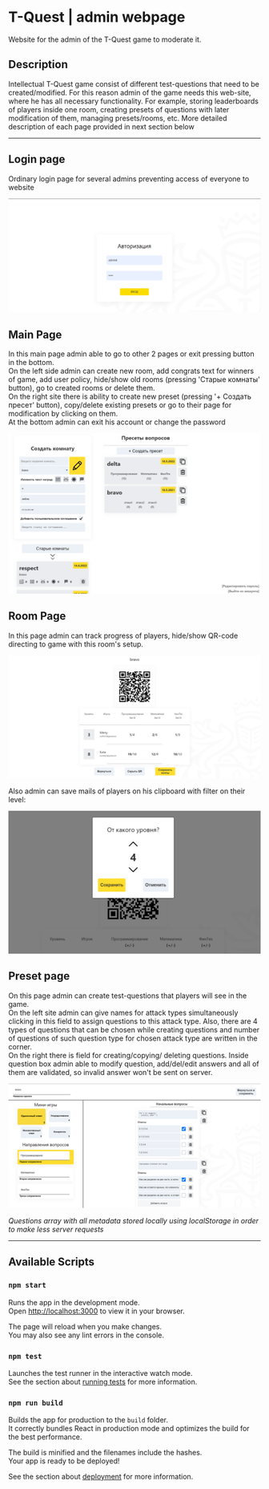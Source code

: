 # T-Quest | admin webpage

Website for the admin of the T-Quest game to moderate it.

## Description

Intellectual T-Quest game consist of different test-questions that need to be created/modified. For this reason 
admin of the game needs this web-site, where he has all necessary functionality. For example,
storing leaderboards of players inside one room, creating presets of questions with later modification of them, 
managing presets/rooms, etc. More detailed description of each page provided in next section below

___
## Login page
Ordinary login page for several admins preventing access of everyone to website 

![Login](src/images/login.png)

## Main Page
In this main page admin able to go to other 2 pages or exit pressing button in the bottom. <br/>
On the left side admin can create new room, add congrats text for winners of game, add user policy, hide/show old rooms (pressing 'Старые комнаты' button),
go to created rooms or delete them. <br/>
On the right site there is ability to create new preset (pressing '+ Создать пресет' button), copy/delete 
existing presets or go to their page for modification by clicking on them. <br/>
At the bottom admin can exit his account or change the password

![MainPage](src/images/mainPage.png)

## Room Page
In this page admin can track progress of players, hide/show QR-code
directing to game with this room's setup.

![RoomPage](src/images/roomPage.png)

Also admin can save mails of players on his clipboard
with filter on their level:

![RoomPage](src/images/saveMails.png)

## Preset page
On this page admin can create test-questions that players will see in the game. <br/>
On the left site admin can give names for attack types simultaneously clicking in this field
to assign questions to this attack type. Also, there are 4 types of questions that 
can be chosen while creating questions and number of questions of such question type for chosen attack type are written
in the corner. <br/>
On the right there is field for creating/copying/ deleting questions. Inside question box
admin able to modify question, add/del/edit answers and all of them are validated, so invalid answer
won't be sent on server.

![PresetPage](src/images/presetPage.png)

*Questions array with all metadata stored locally using localStorage in order to make less server requests*

___
## Available Scripts


### `npm start`

Runs the app in the development mode.\
Open [http://localhost:3000](http://localhost:3000) to view it in your browser.

The page will reload when you make changes.\
You may also see any lint errors in the console.

### `npm test`

Launches the test runner in the interactive watch mode.\
See the section about [running tests](https://facebook.github.io/create-react-app/docs/running-tests) for more information.

### `npm run build`

Builds the app for production to the `build` folder.\
It correctly bundles React in production mode and optimizes the build for the best performance.

The build is minified and the filenames include the hashes.\
Your app is ready to be deployed!

See the section about [deployment](https://facebook.github.io/create-react-app/docs/deployment) for more information.